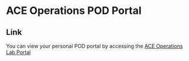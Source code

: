 # ACE Operations POD Portal

## Link
You can view your personal POD portal by accessing the
<a href="https://ops-portal.ace.aviatrixlab.com/" target="_blank">ACE Operations Lab Portal</a>
